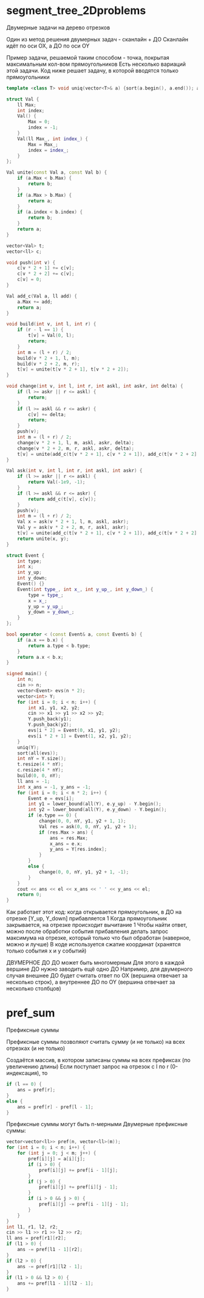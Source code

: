 # segment_tree_2Dproblems

Двумерные задачи на дерево отрезков

Один из метод решения двумерных задач - сканлайн + ДО
Сканлайн идёт по оси OX, а ДО по оси OY

Пример задачи, решаемой таким способом - точка, покрытая максимальным кол-вом прямоугольников
Есть несколько вариаций этой задачи. Код ниже решает задачу, в которой вводятся только прямоугольники
```cpp
template <class T> void uniq(vector<T>& a) {sort(a.begin(), a.end()); a.resize(unique(a.begin(), a.end()) - a.begin());}

struct Val {
    ll Max;
    int index;
    Val() {
        Max = 0;
        index = -1;
    }
    Val(ll Max_, int index_) {
        Max = Max_;
        index = index_;
    }
};

Val unite(const Val a, const Val b) {
    if (a.Max < b.Max) {
        return b;
    }
    if (a.Max > b.Max) {
        return a;
    }
    if (a.index < b.index) {
        return b;
    }
    return a;
}

vector<Val> t;
vector<ll> c;

void push(int v) {
    c[v * 2 + 1] += c[v];
    c[v * 2 + 2] += c[v];
    c[v] = 0;
}

Val add_c(Val a, ll add) {
    a.Max += add;
    return a;
}

void build(int v, int l, int r) {
    if (r - l == 1) {
        t[v] = Val(0, l);
        return;
    }
    int m = (l + r) / 2;
    build(v * 2 + 1, l, m);
    build(v * 2 + 2, m, r);
    t[v] = unite(t[v * 2 + 1], t[v * 2 + 2]);
}

void change(int v, int l, int r, int askl, int askr, int delta) {
    if (l >= askr || r <= askl) {
        return;
    }
    if (l >= askl && r <= askr) {
        c[v] += delta;
        return;
    }
    push(v);
    int m = (l + r) / 2;
    change(v * 2 + 1, l, m, askl, askr, delta);
    change(v * 2 + 2, m, r, askl, askr, delta);
    t[v] = unite(add_c(t[v * 2 + 1], c[v * 2 + 1]), add_c(t[v * 2 + 2], c[v * 2 + 2]));
}

Val ask(int v, int l, int r, int askl, int askr) {
    if (l >= askr || r <= askl) {
        return Val(-1e9, -1);
    }
    if (l >= askl && r <= askr) {
        return add_c(t[v], c[v]);
    }
    push(v);
    int m = (l + r) / 2;
    Val x = ask(v * 2 + 1, l, m, askl, askr);
    Val y = ask(v * 2 + 2, m, r, askl, askr);
    t[v] = unite(add_c(t[v * 2 + 1], c[v * 2 + 1]), add_c(t[v * 2 + 2], c[v * 2 + 2]));
    return unite(x, y);
}

struct Event {
    int type;
    int x;
    int y_up;
    int y_down;
    Event() {}
    Event(int type_, int x_, int y_up_, int y_down_) {
        type = type_;
        x = x_;
        y_up = y_up_;
        y_down = y_down_;
    }
};

bool operator < (const Event& a, const Event& b) {
    if (a.x == b.x) {
        return a.type < b.type;
    }
    return a.x < b.x;
}

signed main() {
    int n;
    cin >> n;
    vector<Event> evs(n * 2);
    vector<int> Y;
    for (int i = 0; i < n; i++) {
        int x1, y1, x2, y2;
        cin >> x1 >> y1 >> x2 >> y2;
        Y.push_back(y1);
        Y.push_back(y2);
        evs[i * 2] = Event(0, x1, y1, y2);
        evs[i * 2 + 1] = Event(1, x2, y1, y2);
    }
    uniq(Y);
    sort(all(evs));
    int nY = Y.size();
    t.resize(4 * nY);
    c.resize(4 * nY);
    build(0, 0, nY);
    ll ans = -1;
    int x_ans = -1, y_ans = -1;
    for (int i = 0; i < n * 2; i++) {
        Event e = evs[i];
        int y1 = lower_bound(all(Y), e.y_up) - Y.begin();
        int y2 = lower_bound(all(Y), e.y_down) - Y.begin();
        if (e.type == 0) {
            change(0, 0, nY, y1, y2 + 1, 1);
            Val res = ask(0, 0, nY, y1, y2 + 1);
            if (res.Max > ans) {
                ans = res.Max;
                x_ans = e.x;
                y_ans = Y[res.index];
            }
        }
        else {
            change(0, 0, nY, y1, y2 + 1, -1);
        }
    }
    cout << ans << el << x_ans << ' ' << y_ans << el;
    return 0;
}
```

Как работает этот код: когда открывается прямоугольник, в ДО на отрезке [Y_up, Y_down] прибавляется 1
Когда прямоугольник закрывается, на отрезке происходит вычитание 1
Чтобы найти ответ, можно после обработки события прибавления делать запрос максимума на отрезке, который только что был обработан
(наверное, можно и лучше)
В коде используется сжатие координат (хранятся только события x и y событий)

ДВУМЕРНОЕ ДО
ДО может быть многомерным
Для этого в каждой вершине ДО нужно заводить ещё одно ДО
Например, для двумерного случая внешнее ДО будет считать ответ по OX (вершина отвечает за несколько строк), а внутреннее ДО по OY (вершина отвечает за несколько столбцов)


# pref_sum

Префиксные суммы

Префиксные суммы позволяют считать сумму (и не только) на всех отрезках (и не только)

Создаётся массив, в котором записаны суммы на всех префиксах (по увеличению длины)
Если поступает запрос на отрезок с l по r (0-индексация), то
```cpp
if (l == 0) {
    ans = pref[r];
}
else {
    ans = pref[r] - pref[l - 1];
}
```

Префиксные суммы могут быть n-мерными
Двумерные префиксные суммы:
```cpp
vector<vector<ll>> pref(n, vector<ll>(m));
for (int i = 0; i < n; i++) {
    for (int j = 0; j < m; j++) {
        pref[i][j] = a[i][j];
        if (i > 0) {
            pref[i][j] += pref[i - 1][j];
        }
        if (j > 0) {
            pref[i][j] += pref[i][j - 1];
        }
        if (i > 0 && j > 0) {
            pref[i][j] -= pref[i - 1][j - 1];
        }
    }
}
int l1, r1, l2, r2;
cin >> l1 >> r1 >> l2 >> r2;
ll ans = pref[r1][r2];
if (l1 > 0) {
    ans -= pref[l1 - 1][r2];
}
if (l2 > 0) {
    ans -= pref[r1][l2 - 1];
}
if (l1 > 0 && l2 > 0) {
    ans += pref[l1 - 1][l2 - 1];
}
```